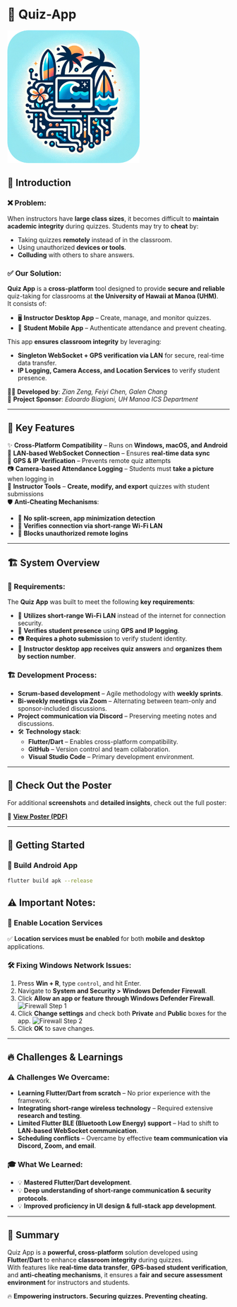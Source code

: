 # 🎯 Quiz-App
<img src="QuizApp-Instructor/images/quiz_app_logo_round.png" width="300" height="300"/>

## 📝 Introduction

### ❌ Problem:
When instructors have **large class sizes**, it becomes difficult to **maintain academic integrity** during quizzes. Students may try to **cheat** by:
- Taking quizzes **remotely** instead of in the classroom.
- Using unauthorized **devices or tools**.
- **Colluding** with others to share answers.

### ✅ Our Solution:
**Quiz App** is a **cross-platform** tool designed to provide **secure and reliable** quiz-taking for classrooms at **the University of Hawaii at Manoa (UHM)**.  
It consists of:
- 🖥️ **Instructor Desktop App** – Create, manage, and monitor quizzes.
- 📱 **Student Mobile App** – Authenticate attendance and prevent cheating.

This app **ensures classroom integrity** by leveraging:
- **Singleton WebSocket + GPS verification via LAN** for secure, real-time data transfer.
- **IP Logging, Camera Access, and Location Services** to verify student presence.

👨‍💻 **Developed by**: _Zian Zeng, Feiyi Chen, Galen Chang_  
📌 **Project Sponsor**: _Edoardo Biagioni, UH Manoa ICS Department_  

---

## 📌 Key Features
✨ **Cross-Platform Compatibility** – Runs on **Windows, macOS, and Android**  
📡 **LAN-based WebSocket Connection** – Ensures **real-time data sync**  
📍 **GPS & IP Verification** – Prevents remote quiz attempts  
📷 **Camera-based Attendance Logging** – Students must **take a picture** when logging in  
💾 **Instructor Tools** – **Create, modify, and export** quizzes with student submissions  
🛡️ **Anti-Cheating Mechanisms**:
   - 📵 **No split-screen, app minimization detection**
   - 📶 **Verifies connection via short-range Wi-Fi LAN**
   - 📍 **Blocks unauthorized remote logins**  

---

## 🏗️ System Overview

### 🎯 Requirements:
The **Quiz App** was built to meet the following **key requirements**:
- 📡 **Utilizes short-range Wi-Fi LAN** instead of the internet for connection security.
- 📍 **Verifies student presence** using **GPS and IP logging**.
- 📷 **Requires a photo submission** to verify student identity.
- 📝 **Instructor desktop app receives quiz answers** and **organizes them by section number**.

### 🏗️ Development Process:
- **Scrum-based development** – Agile methodology with **weekly sprints**.
- **Bi-weekly meetings via Zoom** – Alternating between team-only and sponsor-included discussions.
- **Project communication via Discord** – Preserving meeting notes and discussions.
- 🛠️ **Technology stack**:
  - **Flutter/Dart** – Enables cross-platform compatibility.
  - **GitHub** – Version control and team collaboration.
  - **Visual Studio Code** – Primary development environment.

---

## 📄 Check Out the Poster
For additional **screenshots** and **detailed insights**, check out the full poster:

📌 **[View Poster (PDF)](Quiz%20App%20Poster.pdf)**

---

## 🚀 Getting Started

### 📱 Build Android App
```bash
flutter build apk --release
```
## ⚠️ Important Notes:

### 📍 Enable Location Services
✅ **Location services must be enabled** for both **mobile and desktop** applications.

### 🛠 Fixing Windows Network Issues:
1. Press **Win + R**, type `control`, and hit Enter.
2. Navigate to **System and Security > Windows Defender Firewall**.
3. Click **Allow an app or feature through Windows Defender Firewall**.
   <img src="QuizApp-Instructor/images/quiz_app_windows_defender_firewall_1.png" alt="Firewall Step 1"/>
4. Click **Change settings** and check both **Private** and **Public** boxes for the app.
   <img src="QuizApp-Instructor/images/quiz_app_windows_defender_firewall_2.png" alt="Firewall Step 2"/>
5. Click **OK** to save changes.

---

## 🔥 Challenges & Learnings

### ⚠️ Challenges We Overcame:
- **Learning Flutter/Dart from scratch** – No prior experience with the framework.
- **Integrating short-range wireless technology** – Required extensive **research and testing**.
- **Limited Flutter BLE (Bluetooth Low Energy) support** – Had to shift to **LAN-based WebSocket communication**.
- **Scheduling conflicts** – Overcame by effective **team communication via Discord, Zoom, and email**.

### 🎓 What We Learned:
- 💡 **Mastered Flutter/Dart development**.
- 💡 **Deep understanding of short-range communication & security protocols**.
- 💡 **Improved proficiency in UI design & full-stack app development**.

---

## 📢 Summary

Quiz App is a **powerful, cross-platform** solution developed using **Flutter/Dart** to enhance **classroom integrity** during quizzes.  
With features like **real-time data transfer**, **GPS-based student verification**, and **anti-cheating mechanisms**, it ensures a **fair and secure assessment environment** for instructors and students.

🔥 **Empowering instructors. Securing quizzes. Preventing cheating.**

